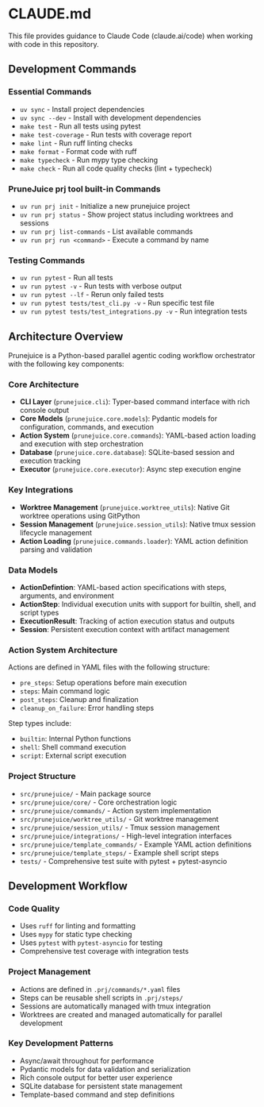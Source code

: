 # CLAUDE.md

This file provides guidance to Claude Code (claude.ai/code) when working with code in this repository.

## Development Commands

### Essential Commands
- `uv sync` - Install project dependencies
- `uv sync --dev` - Install with development dependencies
- `make test` - Run all tests using pytest
- `make test-coverage` - Run tests with coverage report
- `make lint` - Run ruff linting checks
- `make format` - Format code with ruff
- `make typecheck` - Run mypy type checking
- `make check` - Run all code quality checks (lint + typecheck)

### PruneJuice prj tool built-in Commands
- `uv run prj init` - Initialize a new prunejuice project
- `uv run prj status` - Show project status including worktrees and sessions
- `uv run prj list-commands` - List available commands
- `uv run prj run <command>` - Execute a command by name

### Testing Commands
- `uv run pytest` - Run all tests
- `uv run pytest -v` - Run tests with verbose output
- `uv run pytest --lf` - Rerun only failed tests
- `uv run pytest tests/test_cli.py -v` - Run specific test file
- `uv run pytest tests/test_integrations.py -v` - Run integration tests

## Architecture Overview

Prunejuice is a Python-based parallel agentic coding workflow orchestrator with the following key components:

### Core Architecture
- **CLI Layer** (`prunejuice.cli`): Typer-based command interface with rich console output
- **Core Models** (`prunejuice.core.models`): Pydantic models for configuration, commands, and execution
- **Action System** (`prunejuice.core.commands`): YAML-based action loading and execution with step orchestration
- **Database** (`prunejuice.core.database`): SQLite-based session and execution tracking
- **Executor** (`prunejuice.core.executor`): Async step execution engine

### Key Integrations
- **Worktree Management** (`prunejuice.worktree_utils`): Native Git worktree operations using GitPython
- **Session Management** (`prunejuice.session_utils`): Native tmux session lifecycle management
- **Action Loading** (`prunejuice.commands.loader`): YAML action definition parsing and validation

### Data Models
- **ActionDefintion**: YAML-based action specifications with steps, arguments, and environment
- **ActionStep**: Individual execution units with support for builtin, shell, and script types
- **ExecutionResult**: Tracking of action execution status and outputs
- **Session**: Persistent execution context with artifact management

### Action System Architecture
Actions are defined in YAML files with the following structure:
- `pre_steps`: Setup operations before main execution
- `steps`: Main command logic
- `post_steps`: Cleanup and finalization
- `cleanup_on_failure`: Error handling steps

Step types include:
- `builtin`: Internal Python functions
- `shell`: Shell command execution
- `script`: External script execution

### Project Structure
- `src/prunejuice/` - Main package source
- `src/prunejuice/core/` - Core orchestration logic
- `src/prunejuice/commands/` - Action system implementation
- `src/prunejuice/worktree_utils/` - Git worktree management
- `src/prunejuice/session_utils/` - Tmux session management
- `src/prunejuice/integrations/` - High-level integration interfaces
- `src/prunejuice/template_commands/` - Example YAML action definitions
- `src/prunejuice/template_steps/` - Example shell script steps
- `tests/` - Comprehensive test suite with pytest + pytest-asyncio

## Development Workflow

### Code Quality
- Uses `ruff` for linting and formatting
- Uses `mypy` for static type checking
- Uses `pytest` with `pytest-asyncio` for testing
- Comprehensive test coverage with integration tests

### Project Management
- Actions are defined in `.prj/commands/*.yaml` files
- Steps can be reusable shell scripts in `.prj/steps/`
- Sessions are automatically managed with tmux integration
- Worktrees are created and managed automatically for parallel development

### Key Development Patterns
- Async/await throughout for performance
- Pydantic models for data validation and serialization
- Rich console output for better user experience
- SQLite database for persistent state management
- Template-based command and step definitions